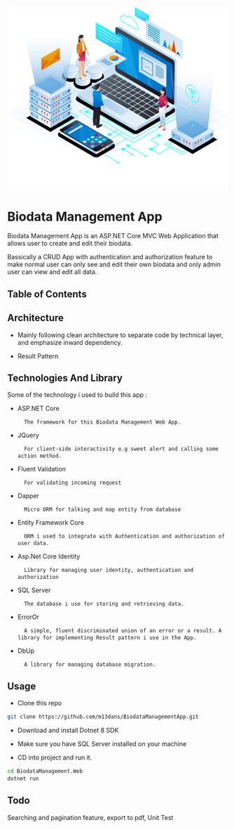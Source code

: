 <img src="BiodataManagement.Web/wwwroot/images/hero-img.png" alt="Banner Image for Biodata Management App" width="1000">

# Biodata Management App

Biodata Management App is an ASP.NET Core MVC Web Application that allows user to create and edit their biodata.

Bassically a CRUD App with authentication and authorization feature to make normal user can only see and edit their own biodata and only admin user can view and edit all data.

## Table of Contents

## Architecture

- Mainly following clean architecture to separate code by technical layer, and emphasize inward dependency.

- Result Pattern

## Technologies And Library

Some of the technology i used to build this app :

- ASP.NET Core

        The framework for this Biodata Management Web App.

- JQuery

        For client-side interactivity e.g sweet alert and calling some action method.

- Fluent Validation

        For validating incoming request

- Dapper

        Micro ORM for talking and map entity from database

- Entity Framework Core

        ORM i used to integrate with Authentication and authorization of user data.

- Asp.Net Core Identity

        Library for managing user identity, authentication and authorization

- SQL Server

        The database i use for storing and retrieving data.

- ErrorOr

        A simple, fluent discriminated union of an error or a result. A library for implementing Result pattern i use in the App.

- DbUp

        A library for managing database migration.

## Usage

- Clone this repo

```bash
git clone https://github.com/m13dans/BiodataManagementApp.git
```

- Download and install Dotnet 8 SDK
- Make sure you have SQL Server installed on your machine

- CD into project and run it.

```bash
cd BiodataManagement.Web
dotnet run
```

## Todo

Searching and pagination feature, export to pdf, Unit Test
